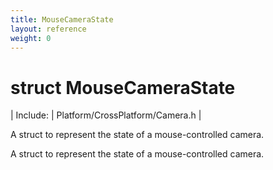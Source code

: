 ```yaml
---
title: MouseCameraState
layout: reference
weight: 0
---
```

struct MouseCameraState
===

| Include: | Platform/CrossPlatform/Camera.h |

A struct to represent the state of a mouse-controlled camera.
  



A struct to represent the state of a mouse-controlled camera.
  

